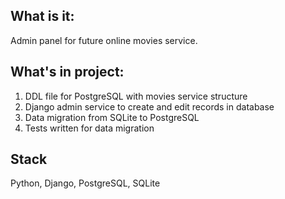 
## What is it:

Admin panel for future online movies service.

## What's in project:

1) DDL file for PostgreSQL with movies service structure
2) Django admin service to create and edit records in database
3) Data migration from SQLite to PostgreSQL 
4) Tests written for data migration

## Stack
Python, Django, PostgreSQL, SQLite


